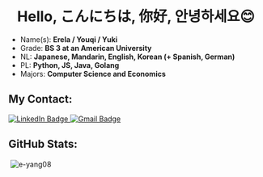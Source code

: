 <h1 align="center">Hello, こんにちは, 你好, 안녕하세요😊</h1>

- Name(s): **Erela / Youqi / Yuki** 
- Grade: **BS 3 at an American University**
- NL: **Japanese, Mandarin, English, Korean (+ Spanish, German)**
- PL: **Python, JS, Java, Golang**
- Majors: **Computer Science and Economics**


<h2 align="left">My Contact:</h2>
<p align="left">
  <a href="https://linkedin.com/in/erela-yang-snow">
    <img src="https://img.shields.io/badge/LinkedIn-blue?style=for-the-badge&logo=linkedin&logoColor=white" alt="LinkedIn Badge"/>
  </a>
  <a href="mailto:yukisnow.oct@gmail.com">
      <img src="https://img.shields.io/badge/Gmail-D14836?style=for-the-badge&logo=gmail&logoColor=white" alt="Gmail Badge"/>
    </a>
    

    
<h2 align="left">GitHub Stats:</h2>
<p>&nbsp;<img align="center" src="https://github-readme-stats.vercel.app/api?username=e-yang08&show_icons=true&locale=en&bg_color=2E5090,0E4c92,57a0d2&title_color=fff&text_color=fff" alt="e-yang08" /></p>
